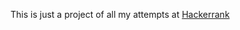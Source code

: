 This is just a project of all my attempts at [Hackerrank](https://www.hackerrank.com, "Hackerrank")
